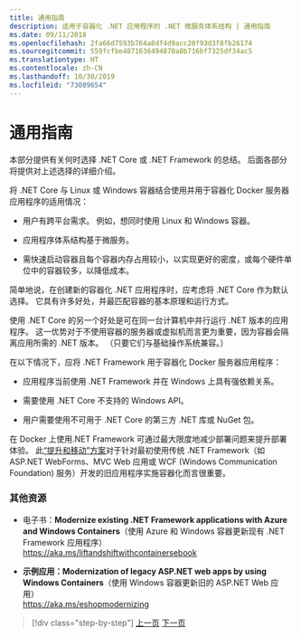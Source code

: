 ```yaml
---
title: 通用指南
description: 适用于容器化 .NET 应用程序的 .NET 微服务体系结构 | 通用指南
ms.date: 09/11/2018
ms.openlocfilehash: 2fa66d7593b764a8df4d9acc20f93d3f8fb26174
ms.sourcegitcommit: 559fcfbe4871636494870a8b716bf7325df34ac5
ms.translationtype: HT
ms.contentlocale: zh-CN
ms.lasthandoff: 10/30/2019
ms.locfileid: "73089654"
---
```

# <a name="general-guidance"></a>通用指南

本部分提供有关何时选择 .NET Core 或 .NET Framework 的总结。 后面各部分将提供对上述选择的详细介绍。

将 .NET Core 与 Linux 或 Windows 容器结合使用并用于容器化 Docker 服务器应用程序的适用情况：

- 用户有跨平台需求。 例如，想同时使用 Linux 和 Windows 容器。

- 应用程序体系结构基于微服务。

- 需快速启动容器且每个容器内存占用较小，以实现更好的密度，或每个硬件单位中的容器较多，以降低成本。

简单地说，在创建新的容器化 .NET 应用程序时，应考虑将 .NET Core 作为默认选择。 它具有许多好处，并最匹配容器的基本原理和运行方式。

使用 .NET Core 的另一个好处是可在同一台计算机中并行运行 .NET 版本的应用程序。 这一优势对于不使用容器的服务器或虚拟机而言更为重要，因为容器会隔离应用所需的 .NET 版本。 （只要它们与基础操作系统兼容。）

在以下情况下，应将 .NET Framework 用于容器化 Docker 服务器应用程序：

- 应用程序当前使用 .NET Framework 并在 Windows 上具有强依赖关系。

- 需要使用 .NET Core 不支持的 Windows API。

- 用户需要使用不可用于 .NET Core 的第三方 .NET 库或 NuGet 包。

在 Docker 上使用.NET Framework 可通过最大限度地减少部署问题来提升部署体验。 此[“提升和移动”方案](https://aka.ms/liftandshiftwithcontainersebook)对于针对最初使用传统 .NET Framework（如 ASP.NET WebForms、MVC Web 应用或 WCF (Windows Communication Foundation) 服务）开发的旧应用程序实施容器化而言很重要。

### <a name="additional-resources"></a>其他资源

- 电子书：**Modernize existing .NET Framework applications with Azure and Windows Containers**（使用 Azure 和 Windows 容器更新现有 .NET Framework 应用程序）  
    https://aka.ms/liftandshiftwithcontainersebook

- **示例应用：Modernization of legacy ASP.NET web apps by using Windows Containers**（使用 Windows 容器更新旧的 ASP.NET Web 应用）  
    https://aka.ms/eshopmodernizing

>[!div class="step-by-step"]
>[上一页](index.md)
>[下一页](net-core-container-scenarios.md)
